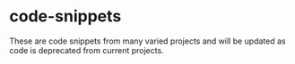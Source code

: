 # code-snippets
These are code snippets from many varied projects and will be updated as code is deprecated from current projects.
